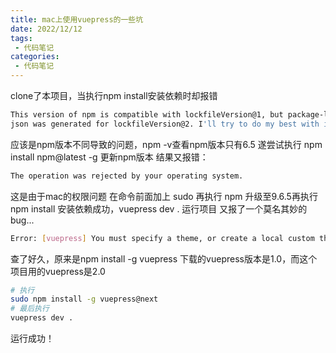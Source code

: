 ```yaml
---
title: mac上使用vuepress的一些坑
date: 2022/12/12
tags:
 - 代码笔记
categories:
 - 代码笔记
---
```


clone了本项目，当执行npm install安装依赖时却报错
``` bash
This version of npm is compatible with lockfileVersion@1, but package-lock.
json was generated for lockfileVersion@2. I'll try to do my best with it!
 ```
应该是npm版本不同导致的问题，npm -v查看npm版本只有6.5
遂尝试执行 npm install npm@latest -g 更新npm版本
结果又报错： 
``` bash
The operation was rejected by your operating system.
 ```
这是由于mac的权限问题 在命令前面加上 sudo 再执行
npm 升级至9.6.5再执行npm install
安装依赖成功，vuepress dev . 运行项目
又报了一个莫名其妙的bug...
``` bash
Error: [vuepress] You must specify a theme, or create a local custom theme. 
 ```
查了好久，原来是npm install -g vuepress 下载的vuepress版本是1.0，而这个项目用的vuepress是2.0
``` bash
# 执行
sudo npm install -g vuepress@next
# 最后执行 
vuepress dev .
 ```
运行成功！